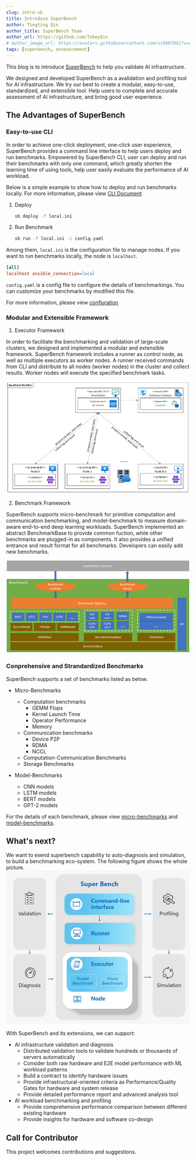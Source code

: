 ```yaml
---
slug: intro-sb
title: Introduce SuperBench
author: Tingting Qin
author_title: SuperBench Team
author_url: https://github.com/TobeyQin
# author_image_url: https://avatars.githubusercontent.com/u/6807041?v=4
tags: [superbench, announcement]
---
```



This blog is to introduce [SuperBench](https://github.com/microsoft/superbenchmark) to help you validate AI infrastructure.

We designed and developed SuperBench as a avalidation and profiling tool for AI infrastructure. 
We try our best to create a modular, easy-to-use, standardized, and extensible tool. 
Help users to complete and accurate assessment of AI infrastructure, and bring good user experience.


## The Advantages of SuperBench

### Easy-to-use CLI

In order to achieve one-click deployment, one-click user experience, SuperBench provides a command line interface to help users deploy and run benchmarks. 
Empowered by SuperBench CLI, user can deploy and run their benchmarks with only one command, which greatly shorten the learning time of using tools, 
help user easily evaluate the performance of AI workload.

Below is a simple example to show how to deploy and run benchmarks locally. For more information, 
please view [CLI Document](https://github.com/microsoft/superbenchmark/blob/main/docs/cli.md)

1. Deploy

    ```bash
    sb deploy -f local.ini
    ```
2. Run Benchmark

    ```bash
    sb run -f local.ini -c config.yaml
    ```

Among them, `local.ini` is the configuration file to manage nodes. If you want to run benchmarks locally, the node is `localhost`.

```ini title="local.ini"
[all]
localhost ansible_connection=local
```
`config.yaml` is a config file to configure the details of benchmarkings. You can customize your benchmarks by modified this file.

For more information, please view [confiuration](https://microsoft.github.io/superbenchmark/docs/getting-started/configuration)

### Modular and Extensible Framework

1. Executor Framework

In order to facilitate the benchmarking and validation of large-scale clusters, we designed and implemented a modular and extensible framework. 
SuperBench framework includes a runner as control node, as well as multiple executors as worker nodes. 
A runner received commands from CLI and distribute to all nodes (worker nodes) in the cluster and collect results. 
Worker nodes will execute the specified benchmark tasks.

![SuperBench Executor Workflow](../../docs/assets/executor_workflow.png)

2. Benchmark Framework

SuperBench supports micro-benchmark for primitive computation and communication benchmarking,
and model-benchmark to measure domain-aware end-to-end deep learning workloads.
SuperBench implemented an abstract BenchmarkBase to provide common fuction, while other benchmarks are plugged-in as components.
It also provides a unified entrance and result format for all benchmarks.
Developers can easily add new benchmarks.

![SuperBench Benchmark Package](../../docs/assets/benchmark_package.png)

### Conprehensive and Strandardized Benchmarks

SuperBench supports a set of benchmarks listed as below.

* Micro-Benchmarks
  * Computation benchmarks
    * GEMM Flops
    * Kernel Launch Time
    * Operator Performance
    * Memory
  * Communication benchmarks
    * Device P2P
    * RDMA
    * NCCL
  * Computation-Communication Benchmarks
  * Storage Benchmarks

* Model-Benchmarks
  * CNN models
  * LSTM models
  * BERT models
  * GPT-2 models

For the details of each benchmark, please view [micro-benchmarks](https://github.com/microsoft/superbenchmark/blob/main/docs/benchmarks/micro-benchmarks.md) 
and [model-benchmarks](https://github.com/microsoft/superbenchmark/blob/main/docs/benchmarks/model-benchmarks.md).


## What's next?

We want to exend superbench capability to auto-diagnosis and simulation, to build a benchmarking eco-system.
The following figure shows the whole picture.
![SuperBench Capabilities and Extension](../../docs/assets/architecture.png)

With SuperBench and its extensions, we can support:

* AI infrastructure validation and diagnosis
  * Distributed validation tools to validate hundreds or thousands of servers automatically
  * Consider both raw hardware and E2E model performance with ML workload patterns
  * Build a contract to identify hardware issues
  * Provide infrastructural-oriented criteria as Performance/Quality Gates for hardware and system release
  * Provide detailed performance report and advanced analysis tool
* AI workload benchmarking and profiling
  * Provide comprehensive performance comparison between different existing hardware
  * Provide insights for hardware and software co-design


## Call for Contributor

This project welcomes contributions and suggestions. 
